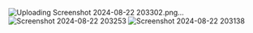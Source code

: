 ![Uploading Screenshot 2024-08-22 203302.png…]()
![Screenshot 2024-08-22 203253](https://github.com/user-attachments/assets/9bfdc904-b785-4cea-b3fe-1f132579bfda)
![Screenshot 2024-08-22 203138](https://github.com/user-attachments/assets/0d2e0520-cdbc-4ed6-8268-54d431b076db)
